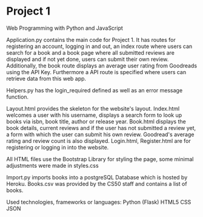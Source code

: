 # Project 1

Web Programming with Python and JavaScript

Application.py contains the main code for Project 1. It has routes for registering an account,
logging in and out, an index route where users can search for a book and a book page where
all submitted reviews are displayed and if not yet done, users can submit their own review.
Additionally, the book route displays an average user rating from Goodreads using the API Key.
Furthermore a API route is specified where users can retrieve data from this web app.

Helpers.py has the login_required defined as well as an error message function.

Layout.html provides the skeleton for the website's layout.
Index.html welcomes a user with his username, displays a search form to look up books via isbn,
book title, author or release year.
Book.html displays the book details, current reviews and if the user has not submitted a review yet,
a form with which the user can submit his own review. Goodread's average rating and review count is
also displayed.
Login.html, Register.html are for registering or logging in into the website.

All HTML files use the Bootstrap Library for styling the page, some minimal adjustments were made in styles.css

Import.py imports books into a postgreSQL Database which is hosted by Heroku.
Books.csv was provided by the CS50 staff and contains a list of books.

Used technologies, frameworks or languages:
Python (Flask)
HTML5
CSS
JSON 
